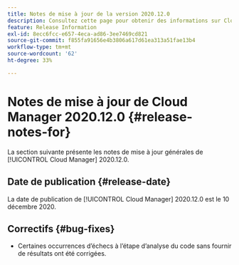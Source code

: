 ```yaml
---
title: Notes de mise à jour de la version 2020.12.0
description: Consultez cette page pour obtenir des informations sur Cloud Manager 2020.12.0.
feature: Release Information
exl-id: 8ecc6fcc-e657-4eca-ad86-3ee7469cd821
source-git-commit: f855fa91656e4b3806a617d61ea313a51fae13b4
workflow-type: tm+mt
source-wordcount: '62'
ht-degree: 33%

---
```


# Notes de mise à jour de Cloud Manager 2020.12.0 {#release-notes-for}

La section suivante présente les notes de mise à jour générales de [!UICONTROL Cloud Manager] 2020.12.0.

## Date de publication {#release-date}

La date de publication de [!UICONTROL Cloud Manager] 2020.12.0 est le 10 décembre 2020.

## Correctifs {#bug-fixes}

* Certaines occurrences d’échecs à l’étape d’analyse du code sans fournir de résultats ont été corrigées.
